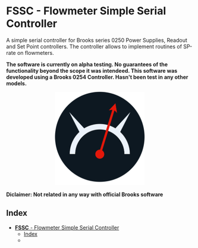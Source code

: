 # **FSSC** - Flowmeter Simple Serial Controller 

A simple serial controller for Brooks series 0250 Power Supplies, Readout and Set Point controllers. The controller allows to implement routines of SP-rate on flowmeters. 

**The software is currently on alpha testing. No guarantees of the functionality beyond the scope it was intendeed. This software was developed using a Brooks 0254 Controller. Hasn't been test in any other models.**

<p align="center">
    <img height='250' src="rsrcs/FSSC_icon.png" />
</p>

**Diclaimer: Not related in any way with official Brooks software**

## Index 
- [**FSSC** - Flowmeter Simple Serial Controller](#fssc---flowmeter-simple-serial-controller)
  - [Index](#index)
  - [](#)

## 